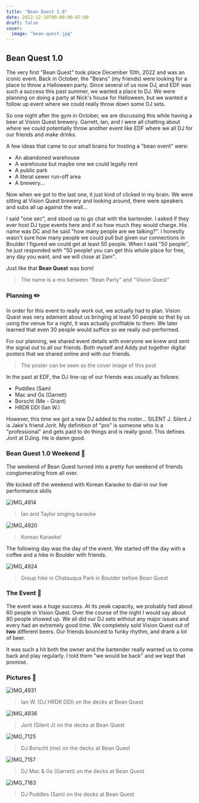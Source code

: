 ```yaml
---
title: "Bean Quest 1.0"
date: 2022-12-10T00:00:00-07:00
draft: false
cover:
  image: "bean-quest.jpg"
---
```


## Bean Quest 1.0

The very first "Bean Quest" took place December 10th, 2022 and was an iconic event. Back in October, the "Beans" (my friends) were looking for a place to throw a Halloween party. Since several of us now DJ, and EDF was such a success this past summer, we wanted a place to DJ. We were planning on doing a party at Nick's house for Halloween, but we wanted a follow up event where we could really throw down some DJ sets.

So one night after the gym in October, we are discussing this while having a beer at Vision Quest brewery. Garrett, Ian, and I were all chatting about *where* we could potentially throw another event like EDF where we all DJ for our friends and make drinks.

A few ideas that came to our small brains for hosting a "bean event" were:

- An abandoned warehouse
- A warehouse but maybe one we could legally rent
- A public park
- A literal sewer run-off area
- A brewery...

Now when we got to the last one, it just kind of clicked in my brain. We were sitting at Vision Quest brewery and looking around, there were speakers and subs all up against the wall...

I said "one sec", and stood up to go chat with the bartender. I asked if they ever host DJ type events here and if so how much they would charge. His name was DC and he said "how many people are we talking?". I honestly wasn't sure how many people we could pull but given our connections in Boulder I figured we could get at least 50 people. When I said "50 people", he just responded with "50 people! you can get this whole place for free, any day you want, and we will close at 2am".

Just like that **Bean Quest** was born!

> The name is a mix between "Bean Party" and "Vision Quest"

### Planning ✏️

In order for this event to really work out, we actually had to plan. Vision Quest was very adamant about us bringing at least 50 people so that by us using the venue for a night, it was actually profitable to them. We later learned that even 30 people would suffice so we really out-performed.

For our planning, we shared event details with everyone we knew and sent the signal out to all our friends. Both myself and Addy put together digital posters that we shared online and with our friends.

> The poster can be seen as the cover image of this post

In the past at EDF, the DJ line-up of our friends was usually as follows:

- Puddles (Sam)
- Mac and Gs (Garrett)
- Borscht (Me - Grant)
- HRDR DDI (Ian W.)

However, this time we got a new DJ added to the roster... SILENT J. Silent J is Jake's friend Jorit. My definition of "pro" is someone who is a "professional" and gets paid to do things and is really good. This defines Jorit at DJing. He is damn good.

### Bean Quest 1.0 Weekend 🥂

The weekend of Bean Quest turned into a pretty fun weekend of friends conglomerating from all over.

We kicked off the weekend with Korean Karaoke to dial-in our live performance skills

![IMG_4914](IMG_4914.jpg)

> Ian and Taylor singing karaoke

![IMG_4920](IMG_4920.jpg)

> Korean Karaoke!

The following day was the day of the event. We started off the day with a coffee and a hike in Boulder with friends.

![IMG_4924](IMG_4924.jpg)

> Group hike in Chatauqua Park in Boulder before Bean Quest

### The Event 🥳

The event was a huge success. At its peak capacity, we probably had about 60 people in Vision Quest. Over the course of the night I would say about 80 people showed up. We all did our DJ sets without any major issues and every had an extremely good time. We completely sold Vision Quest out of **two** different beers. Our friends bounced to funky rhythm, and drank a lot of beer.

It was such a hit both the owner and the bartender really wanted us to come back and play regularly. I told them "we would be back" and we kept that promise.

### Pictures 📸

![IMG_4931](IMG_4931.jpg)

> Ian W. (DJ HRDR DDI) on the decks at Bean Quest

![IMG_4936](IMG_4936.jpg)

> Jorit (Silent J) on the decks at Bean Quest

![IMG_7125](IMG_7125.jpg)

> DJ Borscht (me) on the decks at Bean Quest

![IMG_7157](IMG_7157.jpg)

> DJ Mac & Gs (Garrett) on the decks at Bean Quest

![IMG_7183](IMG_7183.jpg)

> DJ Puddles (Sam) on the decks at Bean Quest
